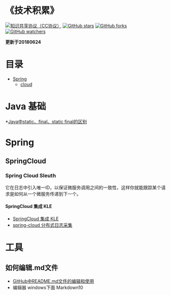 ﻿﻿﻿﻿﻿﻿﻿﻿﻿﻿﻿﻿﻿﻿<h1>《技术积累》</h1>[![知识共享协议（CC协议）](https://img.shields.io/badge/License-Creative%20Commons-DC3D24.svg)](https://creativecommons.org/licenses/by-nc-sa/4.0/deed.zh)[![GitHub stars](https://img.shields.io/github/stars/396191970/learn.svg?style=flat&label=Star)](https://github.com/396191970/learn/stargazers)[![GitHub forks](https://img.shields.io/github/forks/396191970/learn.svg?style=flat&label=Fork)](https://github.com/396191970/learn/fork)[![GitHub watchers](https://img.shields.io/github/watchers/396191970/learn.svg?style=flat&label=Watch)](https://github.com/396191970/learn/watchers)**更新于20180624**# 目录* [Spring ](https://github.com/396191970/learn/blob/master/README.md#Spring )	* [cloud](https://github.com/396191970/learn/blob/master/README.md#SpringCloud)# Java 基础*[Java中static、final、static final的区别](https://www.cnblogs.com/EasonJim/p/7841990.html)# Spring ## SpringCloud ### Spring Cloud Sleuth它在日志中引入唯一ID，以保证微服务调用之间的一致性，这样你就能跟踪某个请求是如何从一个微服务传递到下一个。#### SpringCloud 集成 KLE* [SpringCloud 集成 KLE](https://blog.csdn.net/xiaoluo033/article/details/80955886)* [spring-cloud 分布式日志采集](https://blog.csdn.net/guduyishuai/article/details/79228306)# 工具## 如何编辑.md文件* [GitHub中README.md文件的编辑和使用](https://blog.csdn.net/ljc_563812704/article/details/53464039)* 编辑器 windows下面 Markdown10